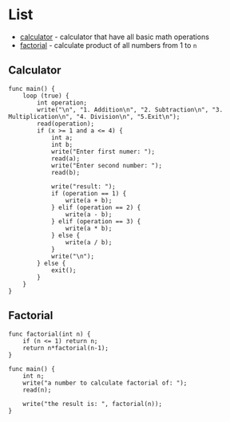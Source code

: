 # List
* [calculator](#calculator) - calculator that have all basic math operations
* [factorial](#factorial) - calculate product of all numbers from 1 to `n`


## Calculator
```clike
func main() {
    loop (true) {
        int operation;
        write("\n", "1. Addition\n", "2. Subtraction\n", "3. Multiplication\n", "4. Division\n", "5.Exit\n");
        read(operation);
        if (x >= 1 and a <= 4) {
            int a;
            int b;
            write("Enter first numer: ");
            read(a);
            write("Enter second number: ");
            read(b);

            write("result: ");
            if (operation == 1) {
                write(a + b);
            } elif (operation == 2) {
                write(a - b);
            } elif (operation == 3) {
                write(a * b);
            } else {
                write(a / b);
            }
            write("\n");
        } else {
            exit();
        }
    }
}
```

## Factorial
```clike
func factorial(int n) {
    if (n <= 1) return n;
    return n*factorial(n-1);
}

func main() {
    int n;
    write("a number to calculate factorial of: ");
    read(n);

    write("the result is: ", factorial(n));
}
```
